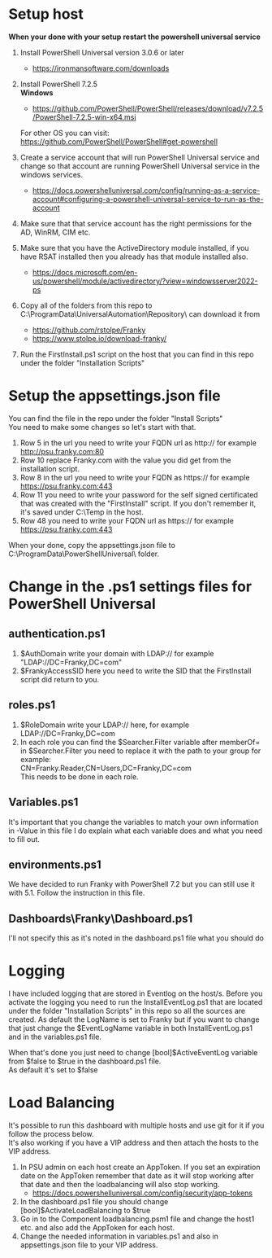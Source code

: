  # Setup host
 **When your done with your setup restart the powershell universal service**  
   
1. Install PowerShell Universal version 3.0.6 or later
    - https://ironmansoftware.com/downloads
2. Install PowerShell 7.2.5  
    **Windows**  
    - https://github.com/PowerShell/PowerShell/releases/download/v7.2.5/PowerShell-7.2.5-win-x64.msi
      
    For other OS you can visit: https://github.com/PowerShell/PowerShell#get-powershell
3. Create a service account that will run PowerShell Universal service and change so that account are running PowerShell Universal service in the windows services.
    - https://docs.powershelluniversal.com/config/running-as-a-service-account#configuring-a-powershell-universal-service-to-run-as-the-account
4. Make sure that that service account has the right permissions for the AD, WinRM, CIM etc.
5. Make sure that you have the ActiveDirectory module installed, if you have RSAT installed then you already has that module installed also.
    - https://docs.microsoft.com/en-us/powershell/module/activedirectory/?view=windowsserver2022-ps
6. Copy all of the folders from this repo to C:\ProgramData\UniversalAutomation\Repository\ can download it from
    - https://github.com/rstolpe/Franky
    - https://www.stolpe.io/download-franky/
7. Run the FirstInstall.ps1 script on the host that you can find in this repo under the folder "Installation Scripts"

# Setup the appsettings.json file
You can find the file in the repo under the folder "Install Scripts"  
You need to make some changes so let's start with that.
1. Row 5 in the url you need to write your FQDN url as http:// for example http://psu.franky.com:80
2. Row 10 replace Franky.com with the value you did get from the installation script.
3. Row 8 in the url you need to write your FQDN as https:// for example https://psu.franky.com:443
4. Row 11 you need to write your password for the self signed certificated that was created with the "FirstInstall" script. If you don't remember it, it's saved under C:\Temp in the host.
5. Row 48 you need to write your FQDN url as https:// for example https://psu.franky.com:443  
  
When your done, copy the appsettings.json file to C:\ProgramData\PowerShellUniversal\ folder.

# Change in the .ps1 settings files for PowerShell Universal
## authentication.ps1
1. $AuthDomain write your domain with LDAP:// for example "LDAP://DC=Franky,DC=com"
2. $FrankyAccessSID here you need to write the SID that the FirstInstall script did return to you.

## roles.ps1
1. $RoleDomain write your LDAP:// here, for example LDAP://DC=Franky,DC=com
2. In each role you can find the $Searcher.Filter variable after memberOf= in $Searcher.Filter you need to replace it with the path to your group for example:  
CN=Franky.Reader,CN=Users,DC=Franky,DC=com  
This needs to be done in each role.

## Variables.ps1
It's important that you change the variables to match your own information in -Value in this file I do explain what each variable does and what you need to fill out.

## environments.ps1
We have decided to run Franky with PowerShell 7.2 but you can still use it with 5.1. Follow the instruction in this file.

## Dashboards\Franky\Dashboard.ps1
I'll not specify this as it's noted in the dashboard.ps1 file what you should do

# Logging
I have included logging that are stored in Eventlog on the host/s.
Before you activate the logging you need to run the InstallEventLog.ps1 that are located under the folder "Installation Scripts" in this repo so all the sources are created.
As default the LogName is set to Franky but if you want to change that just change the $EventLogName variable in both InstallEventLog.ps1 and in the variables.ps1 file.  
  
When that's done you just need to change [bool]$ActiveEventLog variable from $false to $true in the dashboard.ps1 file.  
As default it's set to $false

# Load Balancing
It's possible to run this dashboard with multiple hosts and use git for it if you follow the process below.  
It's also working if you have a VIP address and then attach the hosts to the VIP address.  
  
1. In PSU admin on each host create an AppToken. If you set an expiration date on the AppToken remember that date as it will stop working after that date and then the loadbalancing will also stop working.
    - https://docs.powershelluniversal.com/config/security/app-tokens
2. In the dashboard.ps1 file you should change [bool]$ActivateLoadBalancing to $true
3. Go in to the Component loadbalancing.psm1 file and change the host1 etc. and also add the AppToken for each host.
4. Change the needed information in variables.ps1 and also in appsettings.json file to your VIP address.  